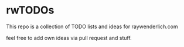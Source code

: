 # rwTODOs

This repo is a collection of TODO lists and ideas for raywenderlich.com

feel free to add own ideas via pull request and stuff.
